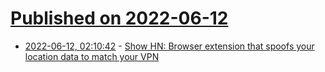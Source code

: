 # [Published on 2022-06-12](index.md)

* [2022-06-12, 02:10:42](https://news.ycombinator.com/item?id=31710603) - [Show HN: Browser extension that spoofs your location data to match your VPN](https://github.com/z0ccc/Vytal)
